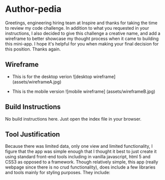 # Author-pedia #

Greetings, engineering hiring team at Inspire and thanks for taking the time to review my code challenge. In addition to what you requested in your instructions, I also decided to give this challenge a creative name, and add a wireframe to better showcase my thought process when it came to building this mini-app. I hope it's helpful for you when making your final decision for this position. Thanks again.

## Wireframe ##
- This is for the desktop verion
![desktop wireframe] (assets/wireframeA.jpg)

- This is the mobile version
![mobile wireframe] (assets/wireframeB.jpg)

## Build Instructions ##
No build instructions here. Just open the index file in your browser. 

## Tool Justification ##
Because there was limited data, only one view and limited functionality, I figure that the app was simple enough that I thought it best to just create it using standard front-end tools including in vanilla javascript, html 5 and CSS3 as opposed to a framework. Though relatively simple, this app (really webpage since there is no crud functionality), does include a few libraries and tools mainly for styling purposes. They include:  